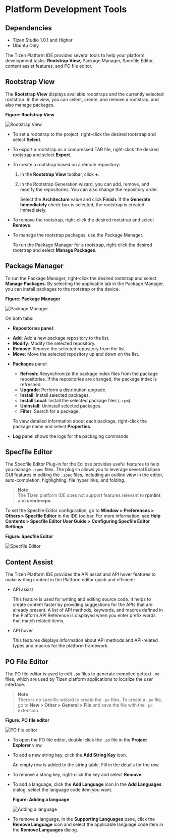 # Platform Development Tools

## Dependencies
- Tizen Studio 1.0.1 and Higher
- Ubuntu Only

The Tizen Platform IDE provides several tools to help your platform development tasks: **Rootstrap View**, Package Manager, Specfile Editor, content assist features, and PO file editor.

## Rootstrap View

The **Rootstrap View** displays available rootstraps and the currently selected rootstrap. In the view, you can select, create, and remove a rootstrap, and also manage packages.

**Figure: Rootstrap View**

![Rootstrap View](./media/platform_rootstrap_view.png)

- To set a rootstrap to the project, right-click the desired rootstrap and select **Select**.

- To export a rootstrap as a compressed TAR file, right-click the desired rootstrap and select **Export**.

- To create a rootstrap based on a remote repository:

  1. In the **Rootstrap View** toolbar, click **+**.

  2. In the Rootstrap Generation wizard, you can add, remove, and modify the repositories. You can also change the repository order.

     Select the **Architecture** value and click **Finish**. If the **Generate Immediately** check box is selected, the rootstrap is created immediately.

- To remove the rootstrap, right-click the desired rootstrap and select **Remove**.

- To manage the rootstrap packages, use the Package Manager.

  To run the Package Manager for a rootstrap, right-click the desired rootstrap and select **Manage Packages**.

## Package Manager

To run the Package Manager, right-click the desired rootstrap and select **Manage Packages**. By selecting the applicable tab in the Package Manager, you can install packages to the rootstrap or the device.

**Figure: Package Manager**

![Package Manager](./media/platform_package_manager.png)

On both tabs:

* **Repositories panel**:
 - **Add**: Add a new package repository to the list.
 - **Modify**: Modify the selected repository.
 - **Remove**: Remove the selected repository from the list.
 - **Move**: Move the selected repository up and down on the list.
* **Packages** panel:
  - **Refresh**: Resynchronize the package index files from the package repositories. If the repositories are changed, the package index is refreshed.
  - **Upgrade**: Perform a distribution upgrade.
  - **Install**: Install selected packages.
  - **Install Local**: Install the selected package files (`.rpm`).
  - **Uninstall**: Uninstall selected packages.
  - **Filter**: Search for a package.

  To view detailed information about each package, right-click the package name and select **Properties**.
* **Log** panel shows the logs for the packaging commands.

## Specfile Editor

The Specfile Editor Plug-in for the Eclipse provides useful features to help you manage `.spec` files. The plug-in allows you to leverage several Eclipse GUI features in editing the `.spec` files, including an outline view in the editor, auto-completion, highlighting, file hyperlinks, and folding.

> **Note**  
> The Tizen platform IDE does not support features relevant to **rpmlint** and **createrepo**.

To set the Specfile Editor configuration, go to **Window > Preferences > Others > Specfile Editor** in the IDE toolbar. For more information, see **Help Contents > Specfile Editor User Guide > Configuring Specfile Editor Settings**.

**Figure: Specfile Editor**

![Specfile Editor](./media/platform_specfile_editor.png)

## Content Assist

The Tizen Platform IDE provides the API assist and API hover features to make writing content in the Platform editor quick and efficient:

- API assist

  This feature is used for writing and editing source code. It helps to create content faster by providing suggestions for the APIs that are already present. A list of API methods, keywords, and macros defined in the Platform API Reference is displayed when you enter prefix words that match related items.

- API hover

  This features displays information about API methods and API-related types and macros for the platform framework.

## PO File Editor

The PO file editor is used to edit `.po` files to generate compiled gettext `.mo` files, which are used by Tizen platform applications to localize the user interface.

> **Note**  
>There is no specific wizard to create the `.po` files. To create a `.po` file, go to **New > Other > General > File** and save the file with the `.po` extension.

**Figure: PO file editor**

![PO file editor](./media/platform_po_file_editor.png)

- To open the PO file editor, double-click the `.po` file in the **Project Explorer** view.
- To add a new string key, click the **Add String Key** icon.

  An empty row is added to the string table. Fill in the details for the row.
- To remove a string key, right-click the key and select **Remove**.
- To add a language, click the **Add Language** icon.In the **Add Languages** dialog, select the language code item you want.

  **Figure: Adding a language**

  ![Adding a language](./media/platform_po_add.png)
- To remove a language, in the **Supporting Languages** pane, click the **Remove Language** icon and select the applicable language code item in the **Remove Languages** dialog.
